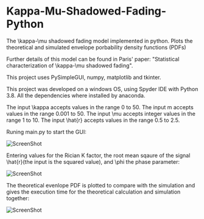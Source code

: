 # Kappa-Mu-Shadowed-Fading-Python

The \kappa-\mu shadowed fading model implemented in python. Plots the theoretical and simulated envelope porbability density functions (PDFs)

Further details of this model can be found in Paris' paper: 
"Statistical characterization of \kappa-\mu shadowed fading".

This project uses PySimpleGUI, numpy, matplotlib and tkinter.

This project was developed on a windows OS, using Spyder IDE with Python 3.8. All the dependencies where installed by anaconda.

The input \kappa accepts values in the range 0 to 50.
The input m accepts values in the range 0.001 to 50.
The input \mu accepts integer values in the range 1 to 10.
The input \hat{r} accepts values in the range 0.5 to 2.5.

Runing main.py to start the GUI:
  
![ScreenShot](https://raw.github.com/Jonathan-Browning/Kappa-Mu-Shadowed-Fading-Python/main/docs/window.png)

Entering values for the Rician K factor, the root mean sqaure of the signal \hat{r}(the input is the squared value), and \phi the phase parameter:

![ScreenShot](https://raw.github.com/Jonathan-Browning/Kappa-Mu-Shadowed-Fading-Python/main/docs/inputs.png)

The theoretical evenlope PDF is plotted to compare with the simulation and gives the execution time for the theoretical calculation and simulation together:

![ScreenShot](https://raw.github.com/Jonathan-Browning/Kappa-Mu-Shadowed-Fading-Python/main/docs/results.png)
